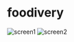 # foodivery
![screen1](https://user-images.githubusercontent.com/18097925/176422584-c19897ce-6318-44e3-a64f-84080d0778c1.png)
![screen2](https://user-images.githubusercontent.com/18097925/176422598-f740d637-47e1-4b65-a90e-82313bca9451.png)
